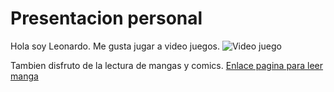 # Presentacion personal

Hola soy Leonardo.
Me gusta jugar a video juegos.
![Video juego](![capsule_616x353](https://github.com/Nardo104/Nardo104/assets/164507058/61523bed-dfcb-4ae8-9f92-f4cfe1cf190a)
)

Tambien disfruto de la lectura de mangas y comics.
[Enlace pagina para leer manga](https://visortmo.com/)


